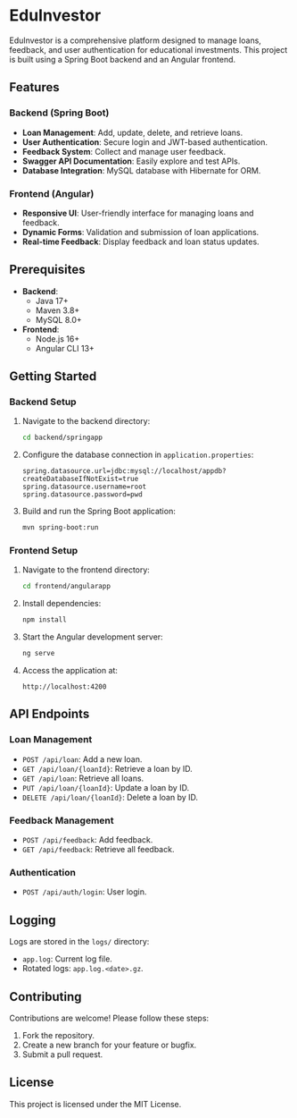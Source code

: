 # EduInvestor

EduInvestor is a comprehensive platform designed to manage loans, feedback, and user authentication for educational investments. This project is built using a Spring Boot backend and an Angular frontend.

## Features

### Backend (Spring Boot)
- **Loan Management**: Add, update, delete, and retrieve loans.
- **User Authentication**: Secure login and JWT-based authentication.
- **Feedback System**: Collect and manage user feedback.
- **Swagger API Documentation**: Easily explore and test APIs.
- **Database Integration**: MySQL database with Hibernate for ORM.

### Frontend (Angular)
- **Responsive UI**: User-friendly interface for managing loans and feedback.
- **Dynamic Forms**: Validation and submission of loan applications.
- **Real-time Feedback**: Display feedback and loan status updates.

## Prerequisites

- **Backend**:
  - Java 17+
  - Maven 3.8+
  - MySQL 8.0+
- **Frontend**:
  - Node.js 16+
  - Angular CLI 13+

## Getting Started

### Backend Setup

1. Navigate to the backend directory:
   ```sh
   cd backend/springapp
   ```

2. Configure the database connection in `application.properties`:
   ```properties
   spring.datasource.url=jdbc:mysql://localhost/appdb?createDatabaseIfNotExist=true
   spring.datasource.username=root
   spring.datasource.password=pwd
   ```

3. Build and run the Spring Boot application:
   ```sh
   mvn spring-boot:run
   ```

### Frontend Setup

1. Navigate to the frontend directory:
   ```sh
   cd frontend/angularapp
   ```

2. Install dependencies:
   ```sh
   npm install
   ```

3. Start the Angular development server:
   ```sh
   ng serve
   ```

4. Access the application at:
   ```
   http://localhost:4200
   ```

## API Endpoints

### Loan Management
- `POST /api/loan`: Add a new loan.
- `GET /api/loan/{loanId}`: Retrieve a loan by ID.
- `GET /api/loan`: Retrieve all loans.
- `PUT /api/loan/{loanId}`: Update a loan by ID.
- `DELETE /api/loan/{loanId}`: Delete a loan by ID.

### Feedback Management
- `POST /api/feedback`: Add feedback.
- `GET /api/feedback`: Retrieve all feedback.

### Authentication
- `POST /api/auth/login`: User login.

## Logging

Logs are stored in the `logs/` directory:
- `app.log`: Current log file.
- Rotated logs: `app.log.<date>.gz`.

## Contributing

Contributions are welcome! Please follow these steps:
1. Fork the repository.
2. Create a new branch for your feature or bugfix.
3. Submit a pull request.

## License

This project is licensed under the MIT License.


